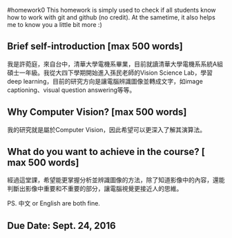 #homework0
This homework is simply used to check if all students know how to work with git and github (no credit).
At the sametime, it also helps me to know you a little bit more :)

## Brief self-introduction [max 500 words]
我是許菀庭，來自台中，清華大學電機系畢業，目前就讀清華大學電機系系統A組碩士一年級。我從大四下學期開始進入孫民老師的Vision Science Lab，學習deep learning，目前的研究方向是讓電腦辨識圖像並轉成文字，如image captioning、visual question answering等等。

## Why Computer Vision? [max 500 words]
我的研究就是屬於Computer Vision，因此希望可以更深入了解其演算法。

## What do you want to achieve in the course? [ max 500 words]
經過這堂課，希望能更掌握分析並辨識圖像的方法，除了知道影像中的內容，還能判斷出影像中重要和不重要的部分，讓電腦視覺更接近人的思維。

PS. 中文 or English are both fine.

## Due Date: Sept. 24, 2016
